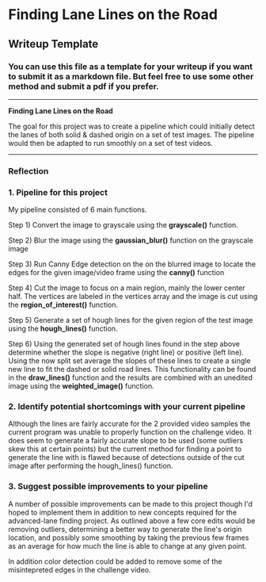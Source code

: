 # **Finding Lane Lines on the Road** 

## Writeup Template

### You can use this file as a template for your writeup if you want to submit it as a markdown file. But feel free to use some other method and submit a pdf if you prefer.

---

**Finding Lane Lines on the Road**

The goal for this project was to create a pipeline which could initially detect the lanes of both solid & dashed origin on a set of test images. The pipeline would then be adapted to run smoothly on a set of test videos.

---

### Reflection

### 1. Pipeline for this project 

My pipeline consisted of 6 main functions.

Step 1) Convert the image to grayscale using the **grayscale()** function.

Step 2) Blur the image using the **gaussian_blur()** function on the grayscale image

Step 3) Run Canny Edge detection on the on the blurred image to locate the edges for the given image/video frame using the **canny()** function

Step 4) Cut the image to focus on a main region, mainly the lower center half. The vertices are labeled in the vertices array and the image is cut using the **region_of_interest()** function.

Step 5) Generate a set of hough lines for the given region of the test image using the **hough_lines()** function.

Step 6) Using the generated set of hough lines found in the step above determine whether the slope is negative (right line) or positive (left line). Using the now split set average the slopes of these lines to create a single new line to fit the dashed or solid road lines. This functionality can be found in the **draw_lines()** function and the results are combined with an unedited image using the **weighted_image()** function.


### 2. Identify potential shortcomings with your current pipeline


Although the lines are fairly accurate for the 2 provided video samples the current program was unable to properly function on the challenge video. It does seem to generate a fairly accurate slope to be used (some outliers skew this at certain points) but the current method for finding a point to generate the line with is flawed because of detections outside of the cut image after performing the hough_lines() function.



### 3. Suggest possible improvements to your pipeline


A number of possible improvements can be made to this project though I'd hoped to implement them in addition to new concepts required for the advanced-lane finding project. As outlined above a few core edits would be removing outliers, determining a better way to generate the line's origin location, and possibly some smoothing by taking the previous few frames as an average for how much the line is able to change at any given point.

In addition color detection could be added to remove some of the misintepreted edges in the challenge video. 
